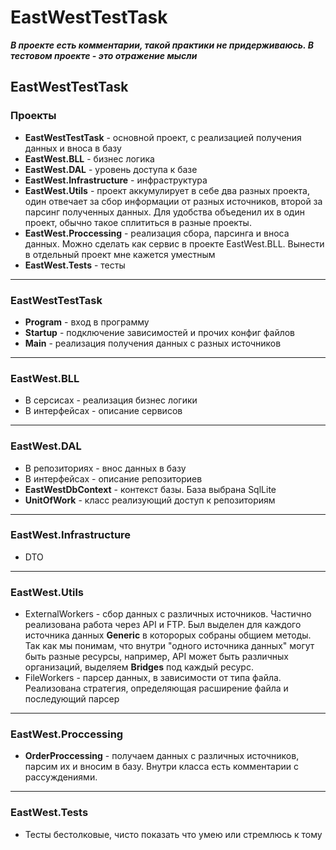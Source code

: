 # EastWestTestTask
***В проекте есть комментарии, такой практики не придерживаюсь. В тестовом проекте - это отражение мысли***

## EastWestTestTask

### Проекты
- **EastWestTestTask** - основной проект, с реализацией получения данных и вноса в базу
- **EastWest.BLL** - бизнес логика
- **EastWest.DAL** - уровень доступа к базе
- **EastWest.Infrastructure** - инфраструктура
- **EastWest.Utils** - проект аккумулирует в себе два разных проекта, один отвечает за сбор информации от разных источников, второй за парсинг полученных данных. Для удобства объеденил их в один проект, обычно такое сплититься в разные проекты.
- **EastWest.Proccessing** - реализация сбора, парсинга и вноса данных. Можно сделать как сервис в проекте EastWest.BLL. Вынести в отдельный проект мне кажется уместным
- **EastWest.Tests** - тесты
___
### EastWestTestTask
- **Program** - вход в программу
- **Startup** - подключение зависимостей и прочих конфиг файлов
- **Main** - реализация получения данных с разных источников
___
### EastWest.BLL
- В серсисах - реализация бизнес логики 
- В интерфейсах - описание сервисов
___
### EastWest.DAL
- В репозиториях - внос данных в базу
- В интерфейсах - описание репозиториев
- **EastWestDbContext** - контекст базы. База выбрана SqlLite
- **UnitOfWork** - класс реализующий доступ к репозиториям
___
### EastWest.Infrastructure
- DTO
___
### EastWest.Utils
- ExternalWorkers - сбор данных с различных источников. Частично реализована работа через API и FTP. Был выделен для каждого источника данных **Generic** в которорых собраны общием методы. Так как мы понимам, что внутри "одного источника данных" могут быть разные ресурсы, например, API может быть различных организаций, выделяем **Bridges** под каждый ресурс.
- FileWorkers - парсер данных, в зависимости от типа файла. Реализована стратегия, определяющая расширение файла и последующий парсер
___
### EastWest.Proccessing
- **OrderProccessing** - получаем данных с различных источников, парсим их и вносим в базу. Внутри класса есть комментарии с рассуждениями.
___
### EastWest.Tests
- Тесты бестолковые, чисто показать что умею или стремлюсь к тому
